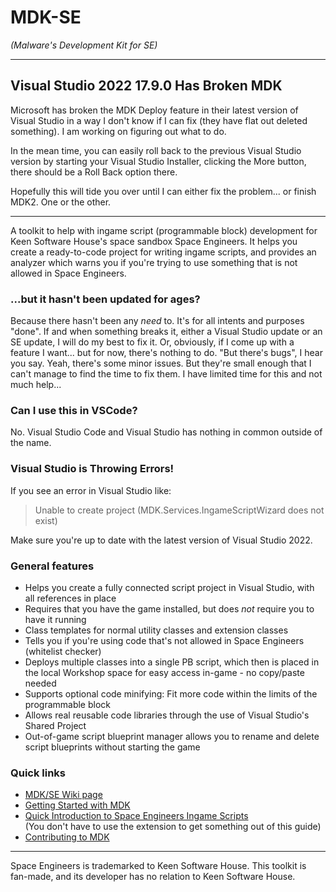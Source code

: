 # MDK-SE
_(Malware's Development Kit for SE)_

- - -

## Visual Studio 2022 17.9.0 Has Broken MDK
Microsoft has broken the MDK Deploy feature in their latest version of Visual Studio in a way I don't know if I can fix (they have flat out deleted something). I am working on figuring out what to do.

In the mean time, you can easily roll back to the previous Visual Studio version by starting your Visual Studio Installer, clicking the More button, there should be a Roll Back option there.

Hopefully this will tide you over until I can either fix the problem... or finish MDK2. One or the other.

- - -

A toolkit to help with ingame script (programmable block) development for Keen Software House's space sandbox Space Engineers. It helps you create a ready-to-code project for writing ingame scripts, and provides an analyzer which warns you if you're trying to use something that is not allowed in Space Engineers.

### ...but it hasn't been updated for ages?
Because there hasn't been any  _need_ to. It's for all intents and purposes "done". If and when something breaks it, either a Visual Studio update or an SE update, I will do my best to fix it. Or, obviously, if I come up with a feature I want... but for now, there's nothing to do. "But there's bugs", I hear you say. Yeah, there's some minor issues. But they're small enough that I can't manage to find the time to fix them. I have limited time for this and not much help...

### Can I use this in VSCode?
No. Visual Studio Code and Visual Studio has nothing in common outside of the name.

### Visual Studio is Throwing Errors!
If you see an error in Visual Studio like:
>Unable to create project (MDK.Services.IngameScriptWizard does not exist)

Make sure you're up to date with the latest version of Visual Studio 2022.

### General features
* Helps you create a fully connected script project in Visual Studio, with all references in place
* Requires that you have the game installed, but does _not_ require you to have it running
* Class templates for normal utility classes and extension classes
* Tells you if you're using code that's not allowed in Space Engineers (whitelist checker)
* Deploys multiple classes into a single PB script, which then is placed in the local Workshop space for easy access in-game - no copy/paste needed
* Supports optional code minifying: Fit more code within the limits of the programmable block
* Allows real reusable code libraries through the use of Visual Studio's Shared Project
* Out-of-game script blueprint manager allows you to rename and delete script blueprints without starting the game

### Quick links
* [MDK/SE Wiki page](https://github.com/malware-dev/MDK-SE/wiki)  
* [Getting Started with MDK](https://github.com/malware-dev/MDK-SE/wiki/Getting-Started-with-MDK)
* [Quick Introduction to Space Engineers Ingame Scripts](https://github.com/malware-dev/MDK-SE/wiki/Quick-Introduction-to-Space-Engineers-Ingame-Scripts)  
  (You don't have to use the extension to get something out of this guide)
* [Contributing to MDK](https://github.com/malware-dev/MDK-SE/blob/master/CONTRIBUTING.md)

- - -

Space Engineers is trademarked to Keen Software House. This toolkit is fan-made, and its developer has no relation to Keen Software House.
